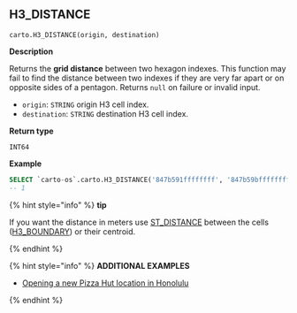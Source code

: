 ## H3_DISTANCE

```sql:signature
carto.H3_DISTANCE(origin, destination)
```

**Description**

Returns the **grid distance** between two hexagon indexes. This function may fail to find the distance between two indexes if they are very far apart or on opposite sides of a pentagon. Returns `null` on failure or invalid input.

* `origin`: `STRING` origin H3 cell index.
* `destination`: `STRING` destination H3 cell index.

**Return type**

`INT64`

**Example**

```sql
SELECT `carto-os`.carto.H3_DISTANCE('847b591ffffffff', '847b59bffffffff');
-- 1
```

{% hint style="info" %}
**tip**

If you want the distance in meters use [ST_DISTANCE](https://cloud.google.com/bigquery/docs/reference/standard-sql/geography_functions#st_distance) between the cells ([H3_BOUNDARY](#h3_boundary)) or their centroid.

{% endhint %}

{% hint style="info" %}
**ADDITIONAL EXAMPLES**

* [Opening a new Pizza Hut location in Honolulu](/analytics-toolbox-bigquery/examples/opening-a-new-pizza-hut-location-in-honolulu/)

{% endhint %}
